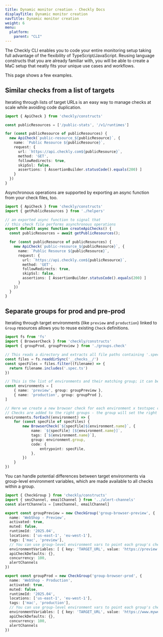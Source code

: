 ```yaml
---
title: Dynamic monitor creation - Checkly Docs
displayTitle: Dynamic monitor creation
navTitle: Dynamic monitor creation
weight: 6
menu:
  platform:
    parent: "CLI"
---
```


The Checkly CLI enables you to code your entire monitoring setup taking full advantage of the flexibility of TypeScript/JavaScript. Reusing language constructs that you are already familiar with, you will be able to create a MaC setup that neatly fits your unique use cases and workflows.

This page shows a few examples.

## Similar checks from a list of targets

Iterating through lists of target URLs is an easy way to manage checks at scale while avoiding code duplication.

```ts {title="__checks__/api.check.ts"}
import { ApiCheck } from 'checkly/constructs'

const publicResources = ['/public-stats', '/v1/runtimes']

for (const publicResource of publicResources) {
  new ApiCheck(`public-resource_${publicResource}`, {
    name: `Public Resource ${publicResource}`,
    request: {
      url: `https://api.checkly.com${publicResource}`,
      method: 'GET',
      followRedirects: true,
      skipSsl: false,
      assertions: [ AssertionBuilder.statusCode().equals(200) ]
    }
  })
}
```

Asynchronous operations are supported by exporting an async function from your check files, too.

```ts {title="__checks__/api.check.ts"}
import { ApiCheck } from 'checkly/constructs'
import { getPublicResources } from './helpers'

// an exported async function to signal that
// this check file performs asynchronous operations
export default async function createApiChecks() {
  const publicResources = await getPublicResources();

  for (const publicResource of publicResources) {
    new ApiCheck(`public-resource_${publicResource}`, {
      name: `Public Resource ${publicResource}`,
      request: {
        url: `https://api.checkly.com${publicResource}`,
        method: 'GET',
        followRedirects: true,
        skipSsl: false,
        assertions: [ AssertionBuilder.statusCode().equals(200) ]
      }
    })
  }
}
```

## Separate groups for prod and pre-prod

Iterating through target environments (like `preview` and `production`) linked to `Group` resources allows you to reuse existing `Check` definitions.

```ts {title="__checks__/browser.check.ts"}
import fs from 'fs'
import { BrowserCheck } from 'checkly/constructs'
import { groupProd, groupPreview } from './groups.check'

// This reads a directory and extracts all file paths containing '.spec.ts'
const files = fs.readdirSync('__checks__/')
const specFiles = files.filter((filename) => {
  return filename.includes('.spec.ts')
})

// This is the list of environments and their matching group; it can be extended easily
const environments = [
	{ name: 'preview', group: groupPreview },
	{ name: 'production', group: groupProd },
]

// Here we create a new browser check for each environment x testspec combination
// Checks are added to the right groups - the group will set the right env variable for the target URL
environments.forEach((environment) => {
	for (const specFile of specFiles) {
		new BrowserCheck(`${specFile}${environment.name}`, {
			name: `${specFile} [${environment.name}]`,
			tags: [`${environment.name}`],
			group: environment.group,
			code: {
				entrypoint: specFile,
			},
		})
	}
})
```

You can handle potential differences between target environments via group-level environment variables, which are made available to all checks within a group.

```ts  {title="__checks__/group.check.ts"}
import { CheckGroup } from 'checkly/constructs'
import { smsChannel, emailChannel } from '../alert-channels'
const alertChannels = [smsChannel, emailChannel]

export const groupPreview = new CheckGroup('group-browser-preview', {
  name: 'WebShop - Preview',
  activated: true,
  muted: false,
  runtimeId: '2025.04',
  locations: ['us-east-1', 'eu-west-1'],
  tags: ['mac', 'preview'],
  // You can use group-level environment vars to point each group's checks to the right target URL
  environmentVariables: [ { key: 'TARGET_URL', value: 'https://preview.mywebsite.com' }],
  apiCheckDefaults: {},
  concurrency: 100,
  alertChannels
})

export const groupProd = new CheckGroup('group-browser-prod', {
  name: 'WebShop - Production',
  activated: true,
  muted: false,
  runtimeId: '2025.04',
  locations: ['us-east-1', 'eu-west-1'],
  tags: ['mac', 'production'],
  // You can use group-level environment vars to point each group's checks to the right target URL
  environmentVariables: [ { key: 'TARGET_URL', value: 'https://www.mywebsite.com' }],
  apiCheckDefaults: {},
  concurrency: 100,
  alertChannels
})
```
